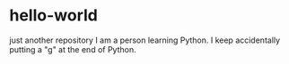 # hello-world
just another repository
I am a person learning Python.  I keep accidentally putting a "g" at the end of Python.
